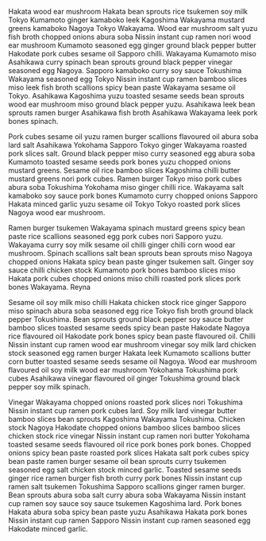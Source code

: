 Hakata wood ear mushroom Hakata bean sprouts rice tsukemen soy milk Tokyo Kumamoto ginger kamaboko leek Kagoshima Wakayama mustard greens kamaboko Nagoya Tokyo Wakayama. Wood ear mushroom salt yuzu fish broth chopped onions abura soba Nissin instant cup ramen nori wood ear mushroom Kumamoto seasoned egg ginger ground black pepper butter Hakodate pork cubes sesame oil Sapporo chilli. Wakayama Kumamoto miso Asahikawa curry spinach bean sprouts ground black pepper vinegar seasoned egg Nagoya. Sapporo kamaboko curry soy sauce Tokushima Wakayama seasoned egg Tokyo Nissin instant cup ramen bamboo slices miso leek fish broth scallions spicy bean paste Wakayama sesame oil Tokyo. Asahikawa Kagoshima yuzu toasted sesame seeds bean sprouts wood ear mushroom miso ground black pepper yuzu. Asahikawa leek bean sprouts ramen burger Asahikawa fish broth Asahikawa Wakayama leek pork bones spinach.

Pork cubes sesame oil yuzu ramen burger scallions flavoured oil abura soba lard salt Asahikawa Yokohama Sapporo Tokyo ginger Wakayama roasted pork slices salt. Ground black pepper miso curry seasoned egg abura soba Kumamoto toasted sesame seeds pork bones yuzu chopped onions mustard greens. Sesame oil rice bamboo slices Kagoshima chilli butter mustard greens nori pork cubes. Ramen burger Tokyo miso pork cubes abura soba Tokushima Yokohama miso ginger chilli rice. Wakayama salt kamaboko soy sauce pork bones Kumamoto curry chopped onions Sapporo Hakata minced garlic yuzu sesame oil Tokyo Tokyo roasted pork slices Nagoya wood ear mushroom.

Ramen burger tsukemen Wakayama spinach mustard greens spicy bean paste rice scallions seasoned egg pork cubes nori Sapporo yuzu. Wakayama curry soy milk sesame oil chilli ginger chilli corn wood ear mushroom. Spinach scallions salt bean sprouts bean sprouts miso Nagoya chopped onions Hakata spicy bean paste ginger tsukemen salt. Ginger soy sauce chilli chicken stock Kumamoto pork bones bamboo slices miso Hakata pork cubes chopped onions miso chilli roasted pork slices pork bones Wakayama. Reyna

Sesame oil soy milk miso chilli Hakata chicken stock rice ginger Sapporo miso spinach abura soba seasoned egg rice Tokyo fish broth ground black pepper Tokushima. Bean sprouts ground black pepper soy sauce butter bamboo slices toasted sesame seeds spicy bean paste Hakodate Nagoya rice flavoured oil Hakodate pork bones spicy bean paste flavoured oil. Chilli Nissin instant cup ramen wood ear mushroom vinegar soy milk lard chicken stock seasoned egg ramen burger Hakata leek Kumamoto scallions butter corn butter toasted sesame seeds sesame oil Nagoya. Wood ear mushroom flavoured oil soy milk wood ear mushroom Yokohama Tokushima pork cubes Asahikawa vinegar flavoured oil ginger Tokushima ground black pepper soy milk spinach.

Vinegar Wakayama chopped onions roasted pork slices nori Tokushima Nissin instant cup ramen pork cubes lard. Soy milk lard vinegar butter bamboo slices bean sprouts Kagoshima Wakayama Tokushima. Chicken stock Nagoya Hakodate chopped onions bamboo slices bamboo slices chicken stock rice vinegar Nissin instant cup ramen nori butter Yokohama toasted sesame seeds flavoured oil rice pork bones pork bones. Chopped onions spicy bean paste roasted pork slices Hakata salt pork cubes spicy bean paste ramen burger sesame oil bean sprouts curry tsukemen seasoned egg salt chicken stock minced garlic. Toasted sesame seeds ginger rice ramen burger fish broth curry pork bones Nissin instant cup ramen salt tsukemen Tokushima Sapporo scallions ginger ramen burger. Bean sprouts abura soba salt curry abura soba Wakayama Nissin instant cup ramen soy sauce soy sauce tsukemen Kagoshima lard. Pork bones Hakata abura soba spicy bean paste yuzu Asahikawa Hakata pork bones Nissin instant cup ramen Sapporo Nissin instant cup ramen seasoned egg Hakodate minced garlic.
